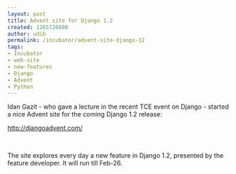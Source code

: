 ```yaml
---
layout: post
title: Advent site for Django 1.2
created: 1265726686
author: udib
permalink: /incubator/advent-site-django-12
tags:
- Incubator
- web-site
- new-features
- Django
- Advent
- Python
---
```

<p>Idan Gazit - who gave a lecture in the recent TCE event on Django - started a nice Advent site for the coming Django 1.2 release:</p>
<p><a href="http://djangoadvent.com/">http://djangoadvent.com/</a></p>
<p>&nbsp;</p>
<p>The site explores every day a new feature in Django 1.2, presented by the feature developer. It will run till Feb-26.</p>
<p>&nbsp;</p>
<p>&nbsp;</p>

